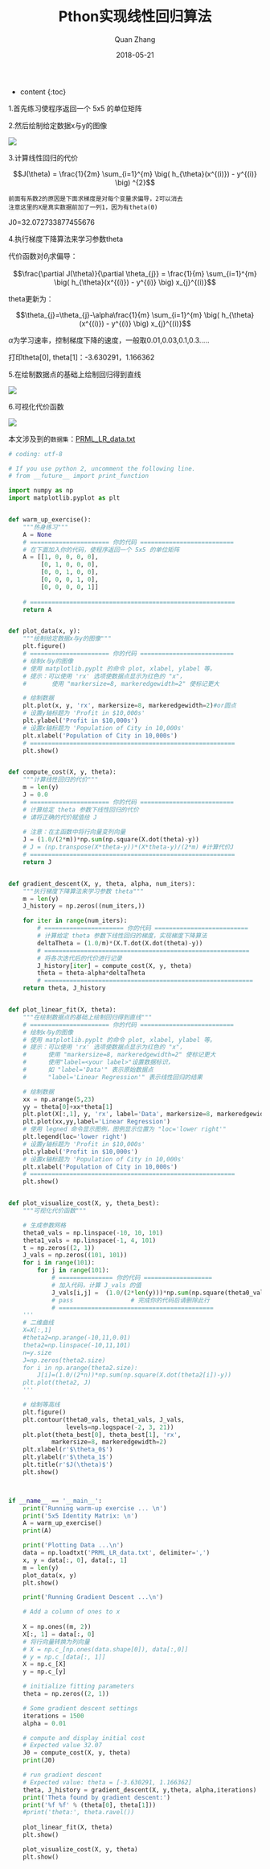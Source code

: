 ﻿---
layout: post
title: "Pthon实现线性回归算法"
date: 2018-05-21
categories: Machine Learning
tags: Python Machine Learning
author: Quan Zhang
---

* content
{:toc}

1.首先练习使程序返回一个 5x5 的单位矩阵

2.然后绘制给定数据x与y的图像

![](/images/blog/20180521/1.png)

3.计算线性回归的代价

$$J(\theta) = \frac{1}{2m} \sum_{i=1}^{m} \big( h_{\theta}(x^{(i)}) - y^{(i)} \big) ^{2}$$

	前面有系数2的原因是下面求梯度是对每个变量求偏导，2可以消去
	注意这里的X是真实数据前加了一列1，因为有theta(0)

J0=32.072733877455676

4.执行梯度下降算法来学习参数theta

代价函数对$\theta_{j}$求偏导：

$$\frac{\partial J(\theta)}{\partial \theta_{j}} = \frac{1}{m} \sum_{i=1}^{m} \big( h_{\theta}(x^{(i)}) - y^{(i)} \big) x_{j}^{(i)}$$

theta更新为：

$$\theta_{j}=\theta_{j}-\alpha\frac{1}{m} \sum_{i=1}^{m} \big( h_{\theta}(x^{(i)}) - y^{(i)} \big) x_{j}^{(i)}$$

$\alpha$为学习速率，控制梯度下降的速度，一般取0.01,0.03,0.1,0.3.....

打印theta[0], theta[1]：-3.630291，1.166362

5.在绘制数据点的基础上绘制回归得到直线

![](/images/blog/20180521/2.png)

6.可视化代价函数

![](/images/blog/20180521/3.jpg)

本文涉及到的`数据集`：[PRML_LR_data.txt](https://zhangquan1995.github.io/res/20180521/linear_regression/PRML_LR_data.txt)

```python
# coding: utf-8

# If you use python 2, uncomment the following line.
# from __future__ import print_function

import numpy as np
import matplotlib.pyplot as plt


def warm_up_exercise():
    """热身练习"""
    A = None
    # ====================== 你的代码 ==========================
    # 在下面加入你的代码，使程序返回一个 5x5 的单位矩阵
    A = [[1, 0, 0, 0, 0],
    	 [0, 1, 0, 0, 0],
    	 [0, 0, 1, 0, 0],
    	 [0, 0, 0, 1, 0],
    	 [0, 0, 0, 0, 1]]
    
    # =========================================================
    return A


def plot_data(x, y):
    """绘制给定数据x与y的图像"""
    plt.figure()
    # ====================== 你的代码 ==========================
    # 绘制x与y的图像
    # 使用 matplotlib.pyplt 的命令 plot, xlabel, ylabel 等。
    # 提示：可以使用 'rx' 选项使数据点显示为红色的 "x"，
    #       使用 "markersize=8, markeredgewidth=2" 使标记更大

    # 给制数据
    plt.plot(x, y, 'rx', markersize=8, markeredgewidth=2)#or圆点
    # 设置y轴标题为 'Profit in $10,000s'
    plt.ylabel('Profit in $10,000s')
    # 设置x轴标题为 'Population of City in 10,000s'
    plt.xlabel('Population of City in 10,000s')
    # =========================================================
    plt.show()


def compute_cost(X, y, theta):
    """计算线性回归的代价"""
    m = len(y)
    J = 0.0
    # ====================== 你的代码 ==========================
    # 计算给定 theta 参数下线性回归的代价
    # 请将正确的代价赋值给 J
    
    # 注意：在主函数中将行向量变列向量
    J = (1.0/(2*m))*np.sum(np.square(X.dot(theta)-y))
    # J = (np.transpose(X*theta-y))*(X*theta-y)/(2*m) #计算代价J
    # =========================================================
    return J


def gradient_descent(X, y, theta, alpha, num_iters):
    """执行梯度下降算法来学习参数 theta"""
    m = len(y)
    J_history = np.zeros((num_iters,))

    for iter in range(num_iters):
        # ====================== 你的代码 ==========================
        # 计算给定 theta 参数下线性回归的梯度，实现梯度下降算法
        deltaTheta = (1.0/m)*(X.T.dot(X.dot(theta)-y))
        # =========================================================
        # 将各次迭代后的代价进行记录
        J_history[iter] = compute_cost(X, y, theta)
        theta = theta-alpha*deltaTheta
        # ==========================================================
    return theta, J_history


def plot_linear_fit(X, theta):
    """在绘制数据点的基础上绘制回归得到直线"""
    # ====================== 你的代码 ==========================
    # 绘制x与y的图像
    # 使用 matplotlib.pyplt 的命令 plot, xlabel, ylabel 等。
    # 提示：可以使用 'rx' 选项使数据点显示为红色的 "x"，
    #      使用 "markersize=8, markeredgewidth=2" 使标记更大
    #      使用"label=<your label>"设置数据标识，
    #      如 "label='Data'" 表示原始数据点
    #      "label='Linear Regression'" 表示线性回归的结果

    # 绘制数据
    xx = np.arange(5,23)
    yy = theta[0]+xx*theta[1]
    plt.plot(X[:,1], y, 'rx', label='Data', markersize=8, markeredgewidth=2)
    plt.plot(xx,yy,label='Linear Regression')
    # 使用 legned 命令显示图例，图例显示位置为 "loc='lower right'"
    plt.legend(loc='lower right')
    # 设置y轴标题为 'Profit in $10,000s'
    plt.ylabel('Profit in $10,000s')
    # 设置x轴标题为 'Population of City in 10,000s'
    plt.xlabel('Population of City in 10,000s')
    # =========================================================
    plt.show()


def plot_visualize_cost(X, y, theta_best):
    """可视化代价函数"""

    # 生成参数网格
    theta0_vals = np.linspace(-10, 10, 101)
    theta1_vals = np.linspace(-1, 4, 101)
    t = np.zeros((2, 1))
    J_vals = np.zeros((101, 101))
    for i in range(101):
        for j in range(101):
            # =============== 你的代码 ===================
            # 加入代码，计算 J_vals 的值
            J_vals[i,j] =  (1.0/(2*len(y)))*np.sum(np.square(theta0_vals[i]+X.dot(theta1_vals[j])-y))
            # pass                # 完成你的代码后请删除此行
            # ===========================================
    '''
    # 二维曲线
    X=X[:,1]
    #theta2=np.arange(-10,11,0.01)
    theta2=np.linspace(-10,11,101)
    n=y.size
    J=np.zeros(theta2.size)
    for i in np.arange(theta2.size):
        J[i]=(1.0/(2*n))*np.sum(np.square(X.dot(theta2[i])-y))
    plt.plot(theta2, J)
    '''

    # 绘制等高线
    plt.figure()
    plt.contour(theta0_vals, theta1_vals, J_vals,
                levels=np.logspace(-2, 3, 21))
    plt.plot(theta_best[0], theta_best[1], 'rx',
            markersize=8, markeredgewidth=2)
    plt.xlabel(r'$\theta_0$')
    plt.ylabel(r'$\theta_1$')
    plt.title(r'$J(\theta)$')
    plt.show()



if __name__ == '__main__':
    print('Running warm-up exercise ... \n')
    print('5x5 Identity Matrix: \n')
    A = warm_up_exercise()
    print(A)

    print('Plotting Data ...\n')
    data = np.loadtxt('PRML_LR_data.txt', delimiter=',')
    x, y = data[:, 0], data[:, 1]
    m = len(y)
    plot_data(x, y)
    plt.show()

    print('Running Gradient Descent ...\n')

    # Add a column of ones to x
    
    X = np.ones((m, 2))
    X[:, 1] = data[:, 0]
    # 将行向量转换为列向量
    # X = np.c_[np.ones(data.shape[0]), data[:,0]]
    # y = np.c_[data[:, 1]]
    X = np.c_[X]
    y = np.c_[y]

    # initialize fitting parameters
    theta = np.zeros((2, 1))

    # Some gradient descent settings
    iterations = 1500
    alpha = 0.01

    # compute and display initial cost
    # Expected value 32.07
    J0 = compute_cost(X, y, theta)
    print(J0)

    # run gradient descent
    # Expected value: theta = [-3.630291, 1.166362]
    theta, J_history = gradient_descent(X, y,theta, alpha,iterations)
    print('Theta found by gradient descent:')
    print('%f %f' % (theta[0], theta[1]))
    #print('theta:', theta.ravel())
    
    plot_linear_fit(X, theta)
    plt.show()

    plot_visualize_cost(X, y, theta)
    plt.show()

```

